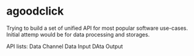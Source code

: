 # agoodclick
Trying to build a set of unified API for most popular software use-cases. Initial attemp would be for data processing and storages.

API lists:
Data Channel 
Data Input
DAta Output

